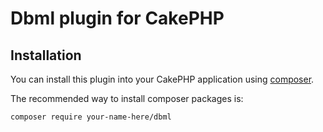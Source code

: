 # Dbml plugin for CakePHP

## Installation

You can install this plugin into your CakePHP application using [composer](https://getcomposer.org).

The recommended way to install composer packages is:

```
composer require your-name-here/dbml
```
